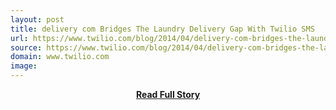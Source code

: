 ```yaml
---
layout: post
title: delivery com Bridges The Laundry Delivery Gap With Twilio SMS
url: https://www.twilio.com/blog/2014/04/delivery-com-bridges-the-laundry-delivery-gap-with-twilio-sms-nt.html
source: https://www.twilio.com/blog/2014/04/delivery-com-bridges-the-laundry-delivery-gap-with-twilio-sms-nt.html
domain: www.twilio.com
image: 
---
```


<p></p>
<center><p><a href="https://www.twilio.com/blog/2014/04/delivery-com-bridges-the-laundry-delivery-gap-with-twilio-sms-nt.html" style='padding:25px; font-sze:18px; font-weight: bold;'>Read Full Story</a></p></center>
